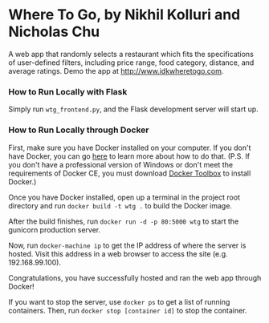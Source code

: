 # Where To Go, by Nikhil Kolluri and Nicholas Chu
A web app that randomly selects a restaurant which fits the specifications of user-defined filters, including price range, food category, distance, and average ratings. Demo the app at http://www.idkwheretogo.com.

### How to Run Locally with Flask
Simply run `wtg_frontend.py`, and the Flask development server will start up.

### How to Run Locally through Docker
First, make sure you have Docker installed on your computer. If you don't have Docker, you can go [here](https://docs.docker.com/install/#supported-platforms) to learn more about how to do that. (P.S. If you don't have a professional version of Windows or don't meet the requirements of Docker CE, you must download [Docker Toolbox](https://docs.docker.com/toolbox/overview) to install Docker.)

Once you have Docker installed, open up a terminal in the project root directory and run `docker build -t wtg .` to build the Docker image.

After the build finishes, run `docker run -d -p 80:5000 wtg` to start the gunicorn production server.

Now, run `docker-machine ip` to get the IP address of where the server is hosted. Visit this address in a web browser to access the site (e.g. 192.168.99.100).

Congratulations, you have successfully hosted and ran the web app through Docker!

If you want to stop the server, use `docker ps` to get a list of running containers. Then, run `docker stop [container id]` to stop the container.
